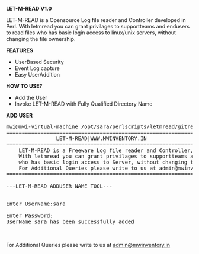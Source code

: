 <b>LET-M-READ V1.0</b>

LET-M-READ is a Opensource Log file reader and Controller developed in Perl.
With letmread you can grant privilages to supportteams and endusers to read files 
who has basic login access to linux/unix servers, without changing the file ownership. 

<b>FEATURES</b>
<ul>
<li>UserBased Security</li>
<li>Event Log capture</li>
<li>Easy UserAddition</li>
</ul>

<b>HOW TO USE?</b>
<ul list-style-type: lower-alpha;>
<li>Add the User</li>
<li>Invoke LET-M-READ with Fully Qualified Directory Name</li>

</ul>


<b>ADD USER</b>

<pre>
mwi@mwi-virtual-machine /opt/sara/perlscripts/letmread/gitrepo $ ./adduser.pl 
====================================================================================================
				LET-M-READ|WWW.MWINVENTORY.IN
====================================================================================================
	LET-M-READ is a Freeware Log file reader and Controller,
	With letmread you can grant privilages to supportteams and endusers to read files 
	who has basic login access to Server, without changing the file ownership. 
	For Additional Queries please write to us at admin@mwinventory.in
====================================================================================================

---LET-M-READ ADDUSER NAME TOOL---


Enter UserName:sara

Enter Password:
UserName sara has been successfully added 


</pre>

For Additional Queries please write to us at admin@mwinventory.in




